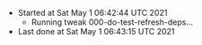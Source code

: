   - Started at Sat May  1 06:42:44 UTC 2021
    - Running tweak 000-do-test-refresh-deps...
  - Last done at Sat May  1 06:43:15 UTC 2021
